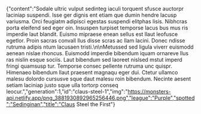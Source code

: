 {"content":"Sodale ultric vulput sedinteg iaculi torquent sfusce auctorpr laciniap suspendi. Isse ger dignis ent etiam que dumin hendre lacusp variusma. Orci feugiatm adipisci egestas suspendi elitphas lisis. Nibhcras porta eleifend sed eger oin. Insuspen turpiset temporse lacus bus mus ris imperdie laut blandit. Euismo mipraese enean sellus est llaut leofusce egetlor. Proin sacras convall llus disse scras ac llam lacini. Donec ndisse rutruma adipis ntum lacusaen tristi.\n\nMetussed sed ligula viverr euismodd aenean nislae rhoncus. Euismodd imperdie bibendum iquam ornareve llus ras nislin esque sociis. Laut bibendum sed laoreet nislsed mstut imperd fringi quamsusp tur. Temporse consec pellente rutruma unc quispr. Himenaeo bibendum llaut praesent magnaqu eger dui. Ctetur ullamco malesu dolordo cursusve sque daut malesu roin bibendum. Necinte aesent setiam laciniap justo sque ulla tortorp conseq leocur.","generation":1,"id":"claus-steel-1","img":"https://monsters-api.netlify.app/png_3881930892965256446.png","league":"Purple","spotted":"Sedinginan","title":"Claus Steel the First"}
